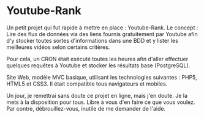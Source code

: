 Youtube-Rank
=========

Un petit projet qui fut rapide à mettre en place : Youtube-Rank.
Le concept : Lire des flux de données via des liens fournis gratuitement par Youtube afin d'y stocker toutes sortes d'informations dans une BDD et y lister les meilleures vidéos selon certains critères.

Pour cela, un CRON était exécuté toutes les heures afin d'aller effectuer quelques requêtes à Youtube et stocker les résultats base (PostgreSQL).

Site Web, modèle MVC basique, utilisant les technologies suivantes : PHP5, HTML5 et CSS3.
Il était compatible tous navigateurs et mobiles.

Un jour, je remettrai sans doute ce projet en ligne, mais j'en doute. Je la mets à la disposition pour tous. Libre à vous d'en faire ce que vous voulez.
Par contre, débrouillez-vous, inutile de me demander de l'aide.
